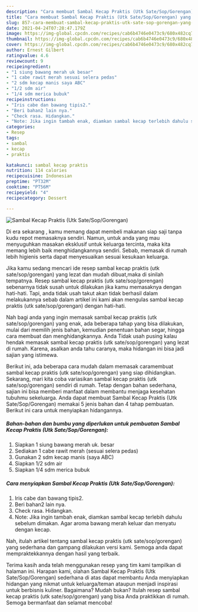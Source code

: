 ```yaml
---
description: "Cara membuat Sambal Kecap Praktis (Utk Sate/Sop/Gorengan) yang enak Untuk Jualan"
title: "Cara membuat Sambal Kecap Praktis (Utk Sate/Sop/Gorengan) yang enak Untuk Jualan"
slug: 857-cara-membuat-sambal-kecap-praktis-utk-sate-sop-gorengan-yang-enak-untuk-jualan
date: 2021-04-24T07:28:47.179Z
image: https://img-global.cpcdn.com/recipes/cab6b4746e0473c9/680x482cq70/sambal-kecap-praktis-utk-satesopgorengan-foto-resep-utama.jpg
thumbnail: https://img-global.cpcdn.com/recipes/cab6b4746e0473c9/680x482cq70/sambal-kecap-praktis-utk-satesopgorengan-foto-resep-utama.jpg
cover: https://img-global.cpcdn.com/recipes/cab6b4746e0473c9/680x482cq70/sambal-kecap-praktis-utk-satesopgorengan-foto-resep-utama.jpg
author: Ernest Gilbert
ratingvalue: 4.6
reviewcount: 9
recipeingredient:
- "1 siung bawang merah uk besar"
- "1 cabe rawit merah sesuai selera pedas"
- "2 sdm kecap manis saya ABC"
- "1/2 sdm air"
- "1/4 sdm merica bubuk"
recipeinstructions:
- "Iris cabe dan bawang tipis2."
- "Beri bahan2 lain nya."
- "Check rasa. Hidangkan."
- "Note: Jika ingin tambah enak, diamkan sambal kecap terlebih dahulu sebelum dimakan. Agar aroma bawang merah keluar dan menyatu dengan kecap."
categories:
- Resep
tags:
- sambal
- kecap
- praktis

katakunci: sambal kecap praktis 
nutrition: 114 calories
recipecuisine: Indonesian
preptime: "PT32M"
cooktime: "PT56M"
recipeyield: "4"
recipecategory: Dessert

---
```



![Sambal Kecap Praktis (Utk Sate/Sop/Gorengan)](https://img-global.cpcdn.com/recipes/cab6b4746e0473c9/680x482cq70/sambal-kecap-praktis-utk-satesopgorengan-foto-resep-utama.jpg)

Di era  sekarang , kamu memang dapat membeli makanan siap saji tanpa kudu repot memasaknya sendiri. Namun, untuk anda yang mau menyuguhkan masakan eksklusif untuk keluarga tercinta, maka kita memang lebih baik menghidangkannya sendiri. Sebab, memasak di rumah lebih higienis serta dapat menyesuaikan sesuai kesukaan keluarga.

Jika kamu sedang mencari ide resep sambal kecap praktis (utk sate/sop/gorengan) yang lezat dan mudah dibuat,maka di sinilah tempatnya. Resep sambal kecap praktis (utk sate/sop/gorengan)  sebenarnya tidak susah untuk dilakukan jika kamu memasaknya dengan hati-hati. Tapi, anda tidak usah takut akan tidak berhasil dalam melakukannya 
sebab dalam artikel ini kami akan mengulas sambal kecap praktis (utk sate/sop/gorengan) dengan hati-hati.  



Nah bagi anda yang ingin memasak sambal kecap praktis (utk sate/sop/gorengan) yang enak, ada beberapa tahap yang bisa dilakukan, mulai dari memilih jenis bahan, kemudian penentuan bahan segar, hingga cara membuat dan menghidangkannya. Anda Tidak usah pusing kalau hendak memasak sambal kecap praktis (utk sate/sop/gorengan) yang lezat di rumah. Karena, asalkan anda  tahu caranya, maka hidangan ini bisa jadi sajian yang istimewa.

Berikut ini, ada beberapa cara mudah dalam memasak caramembuat sambal kecap praktis (utk sate/sop/gorengan) yang siap dihidangkan. Sekarang, mari kita coba variasikan sambal kecap praktis (utk sate/sop/gorengan) sendiri di rumah. Tetap dengan bahan sederhana, sajian ini bisa memberi manfaat dalam membantu menjaga kesehatan tubuhmu sekeluarga. Anda dapat membuat Sambal Kecap Praktis (Utk Sate/Sop/Gorengan) memakai 5 jenis bahan dan 4 tahap pembuatan. Berikut ini cara untuk menyiapkan hidangannya.

<!--inarticleads1-->

##### Bahan-bahan dan bumbu yang diperlukan untuk pembuatan Sambal Kecap Praktis (Utk Sate/Sop/Gorengan):

1. Siapkan 1 siung bawang merah uk. besar
1. Sediakan 1 cabe rawit merah (sesuai selera pedas)
1. Gunakan 2 sdm kecap manis (saya ABC)
1. Siapkan 1/2 sdm air
1. Siapkan 1/4 sdm merica bubuk




<!--inarticleads2-->

##### Cara menyiapkan Sambal Kecap Praktis (Utk Sate/Sop/Gorengan):

1. Iris cabe dan bawang tipis2.
1. Beri bahan2 lain nya.
1. Check rasa. Hidangkan.
1. Note: Jika ingin tambah enak, diamkan sambal kecap terlebih dahulu sebelum dimakan. Agar aroma bawang merah keluar dan menyatu dengan kecap.




Nah, itulah artikel tentang  sambal kecap praktis (utk sate/sop/gorengan)  yang sederhana dan gampang dilakukan versi kami. Semoga anda dapat mempraktekkannya dengan hasil yang terbaik. 

Terima kasih anda telah menggunakan resep yang tim kami tampilkan di halaman ini. Harapan kami, olahan  Sambal Kecap Praktis (Utk Sate/Sop/Gorengan) sederhana di atas dapat membantu Anda menyiapkan hidangan yang nikmat untuk keluarga/teman ataupun menjadi inspirasi untuk berbisnis kuliner. Bagaimana? Mudah bukan? Itulah resep sambal kecap praktis (utk sate/sop/gorengan) yang bisa Anda praktikkan di rumah. Semoga bermanfaat dan selamat mencoba!

